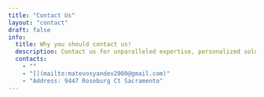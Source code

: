 ```yaml
---
title: "Contact Us"
layout: "contact"
draft: false
info:
  title: Why you should contact us!
  description: Contact us for unparalleled expertise, personalized solutions, and a commitment to your goals. Discover why we stand out – tailored strategies, experienced professionals, and a dedication to exceeding expectations. Elevate your vision with us; your success story begins here.
  contacts:
    - ""
    - "[](mailto:matevosyandev2000@gmail.com)"
    - "Address: 9447 Roseburg Ct Sacramento"
---
```

